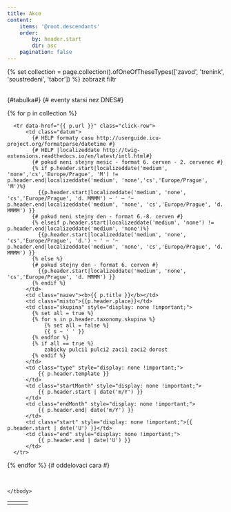 ```yaml
---
title: Akce
content:
    items: '@root.descendants'
    order:
        by: header.start
        dir: asc
    pagination: false
---
```


{% set collection = page.collection().ofOneOfTheseTypes(['zavod', 'trenink', 'soustredeni', 'tabor']) %}
<a class="button small special" id="filter_btn">zobrazit filtr</a>&nbsp;<a class="button small" id="reset_btn"><i class="fa fa-refresh" aria-hidden="true"></i></a>
<div id="program" >
<div id="filter_program" class="pure-g" style="display: none">
{#hledani a reset#}
  <div class="pure-u-1 pure-u-sm-1-2">
    <fieldset>
    <label>Vyhledávání</label>
    <input type="text" class="search" placeholder="Hledat.." />
    </fieldset>
    <fieldset>
    <label>Filtr data</label>
    <button data-toggle="datepicker" type="button" style="height: 2.75em;font-size: 1em;line-height: 2.9em;"><i class="fa fa-calendar" aria-hidden="true"></i>&nbsp;&nbsp;filtr data</button>
    </fieldset>
  </div>
  <div class="pure-u-1-2 pure-u-sm-1-4">
    <fieldset>
    <label>Skupina</label>
    <input class="filter-all" type="radio" value="all" name="skupina" id="skupina-all" checked />
    <label for="skupina-all" class="pure-radio" style="display:none;">Vše</label>
    <input class="filter" type="radio" value="zabicky" name="skupina" id="skupina-zabicky" />
    <label for="skupina-zabicky" class="pure-radio">Žabičky</label>
    <br>
    <input class="filter" type="radio" value="pulci1" name="skupina" id="skupina-pulci1" />
    <label for="skupina-pulci1" class="pure-radio">Pulci 1</label>
    <br>
    <input class="filter" type="radio" value="pulci2" name="skupina" id="skupina-pulci2" />
    <label for="skupina-pulci2" class="pure-radio">Pulci 2</label>
    <br>
    <input class="filter" type="radio" value="zaci1" name="skupina" id="skupina-zaci1" />
    <label for="skupina-zaci1" class="pure-radio">Žáci 1</label>
    <br>
    <input class="filter" type="radio" value="zaci2" name="skupina" id="skupina-zaci2" />
    <label for="skupina-zaci2" class="pure-radio">Žáci 2</label>
    <br>
    <input class="filter" type="radio" value="dorost" name="skupina" id="skupina-dorost" />
    <label for="skupina-dorost" class="pure-radio">Dorost+</label>
    </fieldset>
  </div>
  {#filtr typu#}
  <div class="pure-u-1-2 pure-u-sm-1-4">
    <fieldset>
    <label>Typ události</label>
    <input class="filter-all" type="radio" value="all" name="type" id="type-all" checked />
    <label for="type-all" class="pure-radio" style="display:none;">Vše</label>
    <input class="filter" type="radio" value="trenink" name="type" id="type-T" />
    <label for="type-T" class="pure-radio">Trénink</label>
    <br>
    <input class="filter" type="radio" value="zavod" name="type" id="type-Z" />
    <label for="type-Z" class="pure-radio">Závod</label>
    <br>
    <input class="filter" type="radio" value="soustredeni" name="type" id="type-S" />
    <label for="type-S" class="pure-radio">Soustředění</label>
    </fieldset>
  </div>
 </div>
<br>
{#tabulka#}
  <table>
  <tbody class="list">
    {# eventy starsi nez DNES#}
    
  {% for p in collection %}
  
      <tr data-href="{{ p.url }}" class="click-row">
          <td class="datum">
            {# HELP formaty casu http://userguide.icu-project.org/formatparse/datetime #}
            {# HELP |localizeddate http://twig-extensions.readthedocs.io/en/latest/intl.html#}
            {# pokud neni stejny mesic - format 6. cerven - 2. cervenec #}
            {% if p.header.start|localizeddate('medium', 'none','cs','Europe/Prague', 'M') != p.header.end|localizeddate('medium', 'none','cs','Europe/Prague', 'M')%}
              {{p.header.start|localizeddate('medium', 'none', 'cs','Europe/Prague', 'd. MMMM') ~ ' — '~ p.header.end|localizeddate('medium', 'none', 'cs','Europe/Prague', 'd. MMMM') }}
            {# pokud neni stejny den - format 6.-8. cerven #}
            {% elseif p.header.start|localizeddate('medium', 'none') != p.header.end|localizeddate('medium', 'none')%}
              {{p.header.start|localizeddate('medium', 'none', 'cs','Europe/Prague', 'd.') ~ ' — '~ p.header.end|localizeddate('medium', 'none', 'cs','Europe/Prague', 'd. MMMM') }}
            {% else %}
            {# pokud stejny den - format 6. cerven #}
              {{p.header.start|localizeddate('medium', 'none', 'cs','Europe/Prague', 'd. MMMM') }}
            {% endif %}
          </td>
          <td class="nazev"><b>{{ p.title }}</b></td>
          <td class="misto">{{p.header.place}}</td>
          <td class="skupina" style="display: none !important;"> 
            {% set all = true %}
            {% for s in p.header.taxonomy.skupina %} 
                {% set all = false %}
                {{ s ~ ' ' }} 
            {% endfor %}
            {% if all == true %}
                zabicky pulci1 pulci2 zaci1 zaci2 dorost
            {% endif %}
          </td>
          <td class="type" style="display: none !important;"> 
              {{ p.header.template }}
          </td>
          <td class="startMonth" style="display: none !important;"> 
              {{ p.header.start | date('m/Y') }}
          </td>     
          <td class="endMonth" style="display: none !important;"> 
              {{ p.header.end| date('m/Y') }}
          </td>
          <td class="start" style="display: none !important;">{{ p.header.start | date('U') }}</td>
          <td class="end" style="display: none !important;"> 
              {{ p.header.end | date('U') }}
          </td>
      </tr>
  {% endfor %}
  {# oddelovaci cara #}
    <tr class="program--now">
          <td class="datum"></td>
          <td class="nazev"></td>
          <td class="misto"></td>
          <td class="skupina" style="display: none !important;"></td>
          <td class="type" style="display: none !important;"></td>
          <td class="startMonth" style="display: none !important;">{{ "now"| date('m/Y') }}</td>     
          <td class="endMonth" style="display: none !important;">{{ "now"| date('m/Y') }}</td>
          <td class="start" style="display: none !important;">{{ "now"|date("U") }}</td>
          <td class="end" style="display: none !important;">{{ "now"|date("U") }}</td>
      </tr>

    </tbody>
   </table>
   <ul class="pagination"></ul>
</div>


<script>
 window.addEventListener('load', function () {
  $('[data-href]').click(function () {
    window.location = $(this).data("href");
  });

  var filter_div = document.getElementById('filter_program');
  $('#filter_btn').click( function(){
    if (filter_div.style.display === "none") {
      filter_div.style.display = "block";
      this.innerHTML = "schovat filtr";
    } else {
      filter_div.style.display = "none";
      this.innerHTML = "zobrazit filtr";
    }
  });

  var $datepicker = $('[data-toggle="datepicker"]'),
    bnt_text = $datepicker.html();
    now = Math.floor(Date.now() / 1000);
  $datepicker.datepicker({
      language: 'cs-CZ',
      format: 'mm/yyyy',
      trigger: $datepicker
    });

	var options = {
    valueNames: [ 'datum', 'nazev', 'misto', 'skupina', 'type', 'startMonth', 'endMonth', 'start', 'end' ],
    page: 15,
    pagination: true
	};

  var userList = new List('program', options);
  
  function resetList(){
  	userList.search();
    userList.sort('start', { order: "asc" });
  	userList.filter(function (item) {
      if (item.values().start >= now || item.values().end > (now - 5*3600*24)) {
        return true;
      } else {
        return false;
      }
    }); 
  	//userList.update();
  	$(".filter-all").prop('checked', true);
  	$('.filter').prop('checked', false);
    $('.search').val('');
    $datepicker.html(bnt_text);
  	//console.log('Reset Successfully!');
  };

  function updateList(){
    var values_skupina = $("input[name=skupina]:checked").val();
  	var values_type = $("input[name=type]:checked").val();
    var value_datepicker = $datepicker.datepicker('getDate', true) 
  	//console.log(values_skupina, values_type);

  	userList.filter(function (item) {
  		var skupinaFilter = false;
      var typeFilter = false;
      var dateFilter = false;

  		if(values_skupina == "all")
  		{
  			skupinaFilter = true;
  		} else {
  			skupinaFilter = item.values().skupina.indexOf(values_skupina) >= 0;
      }
      
  		if(values_type == "all")
  		{
  			typeFilter = true;
  		} else {
  			typeFilter = item.values().type.indexOf(values_type) >= 0;
      }

      if($datepicker.html() == bnt_text)
      {
        dateFilter = true;
      } else {
        dateFilter = item.values().startMonth.indexOf(value_datepicker) >= 0 || item.values().endMonth.indexOf(value_datepicker) >= 0;
      }
      
  		return typeFilter && skupinaFilter && dateFilter;
  	});
  	userList.update();
  };
  
  $(function(){
    //updateList();
    $("input[name=skupina]").change(updateList);
    $('input[name=type]').change(updateList);
    $datepicker.on('pick.datepicker', function () {
        updateList();
    });

/* pokud neni zaznam zobrazi hlasku,dodelat
  	userList.on('updated', function (list) {
  		if (list.matchingItems.length > 0) {
  			$('.no-result').hide()
  		} else {
  			$('.no-result').show()
  		}
  	 });
     */
    });
    
    resetList();
    $("#reset_btn").click(resetList);

}, false); // onload
</script>
